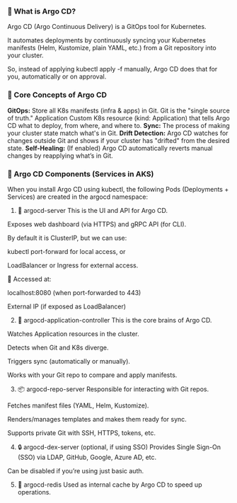 ### 🚀 What is Argo CD?
Argo CD (Argo Continuous Delivery) is a GitOps tool for Kubernetes.

It automates deployments by continuously syncing your Kubernetes manifests (Helm, Kustomize, plain YAML, etc.) from a Git repository into your cluster.

So, instead of applying kubectl apply -f manually, Argo CD does that for you, automatically or on approval.

### 🧠 Core Concepts of Argo CD

**GitOps:**	Store all K8s manifests (infra & apps) in Git. Git is the "single source of truth."
Application	Custom K8s resource (kind: Application) that tells Argo CD what to deploy, from where, and where to.
**Sync:**	The process of making your cluster state match what's in Git.
**Drift Detection:**	Argo CD watches for changes outside Git and shows if your cluster has "drifted" from the desired state.
**Self-Healing:**	(If enabled) Argo CD automatically reverts manual changes by reapplying what’s in Git.

### 🧱 Argo CD Components (Services in AKS)
When you install Argo CD using kubectl, the following Pods (Deployments + Services) are created in the argocd namespace:

1. 🔌 argocd-server
This is the UI and API for Argo CD.

Exposes web dashboard (via HTTPS) and gRPC API (for CLI).

By default it is ClusterIP, but we can use:

kubectl port-forward for local access, or

LoadBalancer or Ingress for external access.

🔹 Accessed at:

localhost:8080 (when port-forwarded to 443)

External IP (if exposed as LoadBalancer)

2. 🧠 argocd-application-controller
This is the core brains of Argo CD.

Watches Application resources in the cluster.

Detects when Git and K8s diverge.

Triggers sync (automatically or manually).

Works with your Git repo to compare and apply manifests.

3. 📦 argocd-repo-server
Responsible for interacting with Git repos.

Fetches manifest files (YAML, Helm, Kustomize).

Renders/manages templates and makes them ready for sync.

Supports private Git with SSH, HTTPS, tokens, etc.

4. 🔒 argocd-dex-server (optional, if using SSO)
Provides Single Sign-On (SSO) via LDAP, GitHub, Google, Azure AD, etc.

Can be disabled if you’re using just basic auth.

5. 🧰 argocd-redis
Used as internal cache by Argo CD to speed up operations.